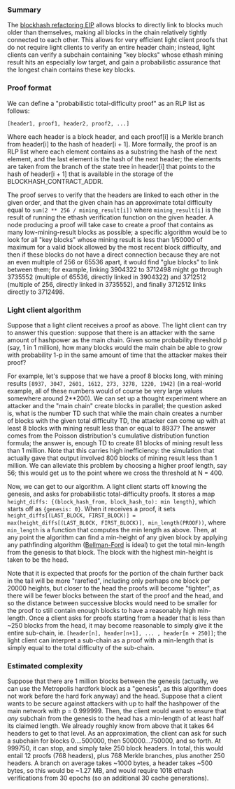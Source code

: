 
### Summary

The [blockhash refactoring EIP](http://github.com/ethereum/EIPs/pull/210) allows blocks to directly link to blocks much older than themselves, making all blocks in the chain relatively tightly connected to each other. This allows for very efficient light client proofs that do not require light clients to verify an entire header chain; instead, light clients can verify a subchain containing "key blocks" whose ethash mining result hits an especially low target, and gain a probabilistic assurance that the longest chain contains these key blocks.

### Proof format

We can define a "probabilistic total-difficulty proof" as an RLP list as follows:

    [header1, proof1, header2, proof2, ...]

Where each header is a block header, and each proof[i] is a Merkle branch from header[i] to the hash of header[i + 1]. More formally, the proof is an RLP list where each element contains as a substring the hash of the next element, and the last element is the hash of the next header; the elements are taken from the branch of the state tree in header[i] that points to the hash of header[i + 1] that is available in the storage of the BLOCKHASH_CONTRACT_ADDR.

The proof serves to verify that the headers are linked to each other in the given order, and that the given chain has an approximate total difficulty equal to `sum(2 ** 256 / mining_result[i])` where `mining_result[i]` is the result of running the ethash verification function on the given header. A node producing a proof will take case to create a proof that contains as many low-mining-result blocks as possible; a specific algorithm would be to look for all "key blocks" whose mining result is less than 1/50000 of maximum for a valid block allowed by the most recent block difficulty, and then if these blocks do not have a direct connection because they are not an even multiple of 256 or 65536 apart, it would find "glue blocks" to link between them; for example, linking 3904322 to 3712498 might go through 3735552 (multiple of 65536, directly linked in 3904322) and 3712512 (multiple of 256, directly linked in 3735552), and finally 3712512 links directly to 3712498.

### Light client algorithm

Suppose that a light client receives a proof as above. The light client can try to answer this question: suppose that there is an attacker with the same amount of hashpower as the main chain. Given some probability threshold p (say, 1 in 1 million), how many blocks would the main chain be able to grow with probability 1-p in the same amount of time that the attacker makes their proof?

For example, let's suppose that we have a proof 8 blocks long, with mining results `[8937, 3047, 2601, 1612, 273, 3278, 1220, 1942]` (in a real-world example, all of these numbers would of course be very large values somewhere around 2**200). We can set up a thought experiment where an attacker and the "main chain" create blocks in parallel; the question asked is, what is the number TD such that while the main chain creates a number of blocks with the given total difficulty TD, the attacker can come up with at least 8 blocks with mining result less than or equal to 8937? The answer comes from the Poisson distribution's cumulative distribution function formula; the answer is, enough TD to create 81 blocks of mining result less than 1 million. Note that this carries high inefficiency: the simulation that actually gave that output involved 800 blocks of mining result less than 1 million. We can alleviate this problem by choosing a higher proof length, say 56; this would get us to the point where we cross the threshold at N = 400.

Now, we can get to our algorithm. A light client starts off knowing the genesis, and asks for probabilistic total-difficulty proofs. It stores a map `height_diffs: {(block_hash_from, block_hash_to): min length}`, which starts off as `{genesis: 0}`. When it receives a proof, it sets `height_diffs[(LAST_BLOCK, FIRST_BLOCK)] = max(height_diffs[(LAST_BLOCK, FIRST_BLOCK)], min_length(PROOF))`, where `min_length` is a function that computes the min length as above. Then, at any point the algorithm can find a min-height of any given block by applying any pathfinding algorithm ([Bellman-Ford](https://en.wikipedia.org/wiki/Bellman%E2%80%93Ford_algorithm) is ideal) to get the total min-length from the genesis to that block. The block with the highest min-height is taken to be the head.

Note that it is expected that proofs for the portion of the chain further back in the tail will be more "rarefied", including only perhaps one block per 20000 heights, but closer to the head the proofs will become "tighter", as there will be fewer blocks between the start of the proof and the head, and so the distance between successive blocks would need to be smaller for the proof to still contain enough blocks to have a reasonably high min-length. Once a client asks for proofs starting from a header that is less than ~250 blocks from the head, it may become reasonable to simply give it the entire sub-chain, ie. `[header[n], header[n+1], ... , header[n + 250]]`; the light client can interpret a sub-chain as a proof with a min-length that is simply equal to the total difficulty of the sub-chain.

### Estimated complexity

Suppose that there are 1 million blocks between the genesis (actually, we can use the Metropolis hardfork block as a "genesis", as this algorithm does not work before the hard fork anyway) and the head. Suppose that a client wants to be secure against attackers with up to half the hashpower of the main network with p = 0.999999. Then, the client would want to ensure that *any* subchain from the genesis to the head has a min-length of at least half its claimed length. We already roughly know from above that it takes 64 headers to get to that level. As an approximation, the client can ask for such a subchain for blocks 0....500000, then 500000...750000, and so forth. At 999750, it can stop, and simply take 250 block headers. In total, this would entail 12 proofs (768 headers), plus 768 Merkle branches, plus another 250 headers. A branch on average takes ~1000 bytes, a header takes ~500 bytes, so this would be ~1.27 MB, and would require 1018 ethash verifications from 30 epochs (so an additional 30 cache generations).
